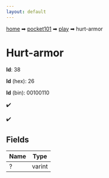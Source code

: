 ```yaml
---
layout: default
---
```


[home](/) ➡ [pocket101](/protocol/pocket101) ➡ [play](/protocol/pocket101/play) ➡ hurt-armor

# Hurt-armor

**Id**: 38

**Id** (hex): 26

**Id** (bin): 00100110

✔️

✔️

## Fields

Name | Type
---|---
? | varint


